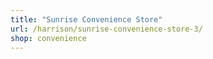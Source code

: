 ```yaml
---
title: "Sunrise Convenience Store"
url: /harrison/sunrise-convenience-store-3/
shop: convenience
---
```

